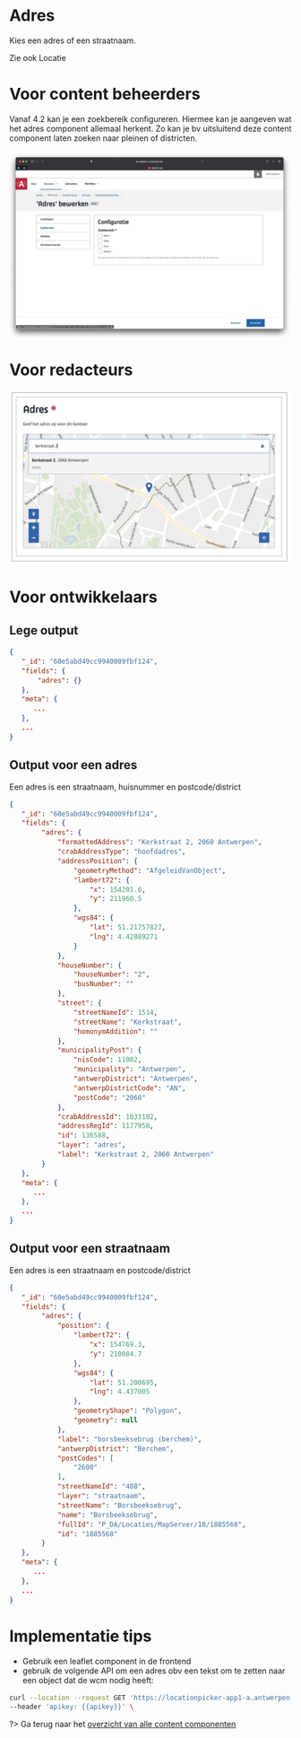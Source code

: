 # Adres
Kies een adres of een straatnaam.

Zie ook Locatie

# Voor content beheerders
Vanaf 4.2 kan je een zoekbereik configureren. Hiermee kan je aangeven wat het adres component allemaal herkent. Zo kan je bv uitsluitend deze content component laten zoeken naar pleinen of districten.

![Adres configuratie](../assets/adres-config.jpg)

# Voor redacteurs
![Adres configuratie](../assets/adres-red.jpg)

# Voor ontwikkelaars
## Lege output
```json
{
   "_id": "60e5abd49cc9940009fbf124",
   "fields": {
       "adres": {}
   },
   "meta": {
      ...
   },
   ...
}
```

## Output voor een adres
Een adres is een straatnaam, huisnummer en postcode/district

```json
{
   "_id": "60e5abd49cc9940009fbf124",
   "fields": {
        "adres": {
            "formattedAddress": "Kerkstraat 2, 2060 Antwerpen",
            "crabAddressType": "hoofdadres",
            "addressPosition": {
                "geometryMethod": "AfgeleidVanObject",
                "lambert72": {
                    "x": 154201.6,
                    "y": 211960.5
                },
                "wgs84": {
                    "lat": 51.21757827,
                    "lng": 4.42889271
                }
            },
            "houseNumber": {
                "houseNumber": "2",
                "busNumber": ""
            },
            "street": {
                "streetNameId": 1514,
                "streetName": "Kerkstraat",
                "homonymAddition": ""
            },
            "municipalityPost": {
                "nisCode": 11002,
                "municipality": "Antwerpen",
                "antwerpDistrict": "Antwerpen",
                "antwerpDistrictCode": "AN",
                "postCode": "2060"
            },
            "crabAddressId": 1033182,
            "addressRegId": 1177958,
            "id": 136588,
            "layer": "adres",
            "label": "Kerkstraat 2, 2060 Antwerpen"
        }
   },
   "meta": {
      ...
   },
   ...
}
```


## Output voor een straatnaam
Een adres is een straatnaam en postcode/district

```json
{
   "_id": "60e5abd49cc9940009fbf124",
   "fields": {
        "adres": {
            "position": {
                "lambert72": {
                    "x": 154769.3,
                    "y": 210084.7
                },
                "wgs84": {
                    "lat": 51.200695,
                    "lng": 4.437005
                },
                "geometryShape": "Polygon",
                "geometry": null
            },
            "label": "borsbeeksebrug (berchem)",
            "antwerpDistrict": "Berchem",
            "postCodes": [
                "2600"
            ],
            "streetNameId": "408",
            "layer": "straatnaam",
            "streetName": "Borsbeeksebrug",
            "name": "Borsbeeksebrug",
            "fullId": "P_DA/Locaties/MapServer/18/1885568",
            "id": "1885568"
        }
   },
   "meta": {
      ...
   },
   ...
}
```

# Implementatie tips

* Gebruik een leaflet component in de frontend
* gebruik de volgende API om een adres obv een tekst om te zetten naar een object dat de wcm nodig heeft: 

```bash
curl --location --request GET 'https://locationpicker-app1-a.antwerpen.be/api/v2/addresses?streetname=Borsbeeksebrug&housenumber=38' \
--header 'apikey: {{apikey}}' \
```

?> Ga terug naar het [overzicht van alle content componenten](/redactie/content/inrichten-cc-standaard.md)